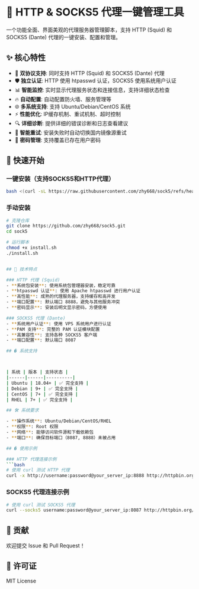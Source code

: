 # 🚀 HTTP & SOCKS5 代理一键管理工具

一个功能全面、界面美观的代理服务器管理脚本，支持 HTTP (Squid) 和 SOCKS5 (Dante) 代理的一键安装、配置和管理。

## ✨ 核心特性

- 🔧 **双协议支持**: 同时支持 HTTP (Squid) 和 SOCKS5 (Dante) 代理
- 🛡️ **独立认证**: HTTP 使用 htpasswd 认证，SOCKS5 使用系统用户认证
- 📊 **智能监控**: 实时显示代理服务状态和连接信息，支持详细状态检查
- 🔥 **自动配置**: 自动配置防火墙、服务管理等
- 🌐 **多系统支持**: 支持 Ubuntu/Debian/CentOS 系统
- ⚡ **性能优化**: IP缓存机制、重试机制、超时控制
- 🔍 **详细诊断**: 提供详细的错误诊断和日志查看建议
- 🔄 **智能重试**: 安装失败时自动切换国内镜像源重试
- 🔐 **密码管理**: 支持覆盖已存在用户密码

## 🚀 快速开始

### 一键安装（支持SOCKS5和HTTP代理）
```bash
bash <(curl -sL https://raw.githubusercontent.com/zhy668/sock5/refs/heads/master/install.sh)
```

### 手动安装
```bash
# 克隆仓库
git clone https://github.com/zhy668/sock5.git
cd sock5

# 运行脚本
chmod +x install.sh
./install.sh


## 🔧 技术特点

### HTTP 代理 (Squid)
- **系统包安装**: 使用系统包管理器安装，稳定可靠
- **htpasswd 认证**: 使用 Apache htpasswd 进行用户认证
- **高性能**: 成熟的代理服务器，支持缓存和高并发
- **端口配置**: 默认端口 8888，避免与其他服务冲突
- **密码显示**: 安装后明文显示密码，方便使用

### SOCKS5 代理 (Dante)
- **系统用户认证**: 使用 VPS 系统用户进行认证
- **PAM 支持**: 完整的 PAM 认证模块配置
- **高兼容性**: 支持各种 SOCKS5 客户端
- **端口配置**: 默认端口 8087

## � 系统支持



| 系统 | 版本 | 支持状态 |
|------|------|----------|
| Ubuntu | 18.04+ | ✅ 完全支持 |
| Debian | 9+ | ✅ 完全支持 |
| CentOS | 7+ | ✅ 完全支持 |
| RHEL | 7+ | ✅ 完全支持 |

## 🛠️ 系统要求

- **操作系统**: Ubuntu/Debian/CentOS/RHEL
- **权限**: Root 权限
- **网络**: 能够访问软件源和下载依赖包
- **端口**: 确保目标端口（8087, 8888）未被占用

## � 使用示例

### HTTP 代理连接示例
```bash
# 使用 curl 测试 HTTP 代理
curl -x http://username:password@your_server_ip:8888 http://httpbin.org/ip

```

### SOCKS5 代理连接示例
```bash
# 使用 curl 测试 SOCKS5 代理
curl --socks5 username:password@your_server_ip:8087 http://httpbin.org/ip
```

## 🤝 贡献

欢迎提交 Issue 和 Pull Request！

## 📄 许可证

MIT License
